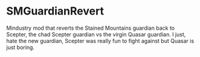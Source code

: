 # SMGuardianRevert
Mindustry mod that reverts the Stained Mountains guardian back to Scepter, the chad Scepter guardian vs the virgin Quasar guardian. I just, hate the new guardian, Scepter was really fun to fight against but Quasar is just boring.
